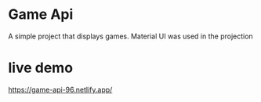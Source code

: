 # Game Api

A simple project that displays games. Material UI was used in the projection

# live demo

https://game-api-96.netlify.app/
